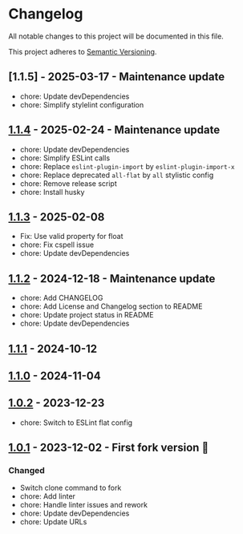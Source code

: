# Changelog

All notable changes to this project will be documented in this file.

This project adheres to [Semantic Versioning](https://semver.org/spec/v2.0.0.html).

## [1.1.5] - 2025-03-17 - Maintenance update

- chore: Update devDependencies
- chore: Simplify stylelint configuration

## [1.1.4](https://github.com/KristjanESPERANTO/MMM-EasyPix/compare/v1.1.3...v1.1.4) - 2025-02-24 - Maintenance update

- chore: Update devDependencies
- chore: Simplify ESLint calls
- chore: Replace `eslint-plugin-import` by `eslint-plugin-import-x`
- chore: Replace deprecated `all-flat` by `all` stylistic config
- chore: Remove release script
- chore: Install husky

## [1.1.3](https://github.com/KristjanESPERANTO/MMM-EasyPix/compare/v1.1.2...v1.1.3) - 2025-02-08

- Fix: Use valid property for float
- chore: Fix cspell issue
- chore: Update devDependencies

## [1.1.2](https://github.com/KristjanESPERANTO/MMM-EasyPix/compare/v1.1.1...v1.1.2) - 2024-12-18 - Maintenance update

- chore: Add CHANGELOG
- chore: Add License and Changelog section to README
- chore: Update project status in README
- chore: Update devDependencies

## [1.1.1](https://github.com/KristjanESPERANTO/MMM-EasyPix/compare/v1.1.0...v1.1.1) - 2024-10-12

## [1.1.0](https://github.com/KristjanESPERANTO/MMM-EasyPix/compare/v1.0.2...v1.1.0) - 2024-11-04

## [1.0.2](https://github.com/KristjanESPERANTO/MMM-EasyPix/compare/v1.0.1...v1.0.2) - 2023-12-23

- chore: Switch to ESLint flat config

## [1.0.1](https://github.com/KristjanESPERANTO/MMM-EasyPix/compare/v1.0.0...v1.0.1) - 2023-12-02 - First fork version 🚀

### Changed

- Switch clone command to fork
- chore: Add linter
- chore: Handle linter issues and rework
- chore: Update devDependencies
- chore: Update URLs
